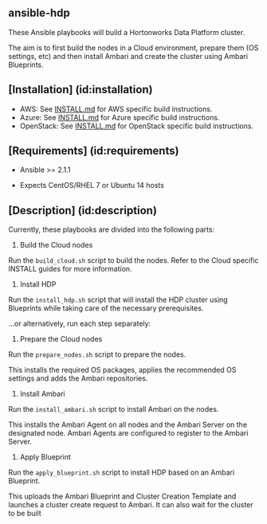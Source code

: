 ansible-hdp
-----------

These Ansible playbooks will build a Hortonworks Data Platform cluster.

The aim is to first build the nodes in a Cloud environment, prepare them (OS settings, etc) and then install Ambari and create the cluster using Ambari Blueprints.


## [Installation] (id:installation)

- AWS: See [INSTALL.md](../master/INSTALL_AWS.md) for AWS specific build instructions.
- Azure: See [INSTALL.md](../master/INSTALL_Azure.md) for Azure specific build instructions.
- OpenStack: See [INSTALL.md](../master/INSTALL_OpenStack.md) for OpenStack specific build instructions.


## [Requirements] (id:requirements)

- Ansible >= 2.1.1

- Expects CentOS/RHEL 7 or Ubuntu 14 hosts


## [Description] (id:description)

Currently, these playbooks are divided into the following parts:
 
1. Build the Cloud nodes

  Run the `build_cloud.sh` script to build the nodes. Refer to the Cloud specific INSTALL guides for more information.

1. Install HDP

  Run the `install_hdp.sh` script that will install the HDP cluster using Blueprints while taking care of the necessary prerequisites.


...or alternatively, run each step separately:
 
1. Prepare the Cloud nodes

  Run the `prepare_nodes.sh` script to prepare the nodes.
  
  This installs the required OS packages, applies the recommended OS settings and adds the Ambari repositories.

1. Install Ambari

  Run the `install_ambari.sh` script to install Ambari on the nodes.
  
  This installs the Ambari Agent on all nodes and the Ambari Server on the designated node. Ambari Agents are configured to register to the Ambari Server.

1. Apply Blueprint

  Run the `apply_blueprint.sh` script to install HDP based on an Ambari Blueprint.
  
  This uploads the Ambari Blueprint and Cluster Creation Template and launches a cluster create request to Ambari. It can also wait for the cluster to be built
